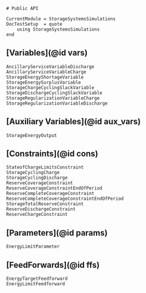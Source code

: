                                                                                                                                                                                                                                                         # Public API

```@meta
CurrentModule = StorageSystemsSimulations
DocTestSetup  = quote
    using StorageSystemsSimulations
end
```

## [Variables](@id vars)

```@docs
AncillaryServiceVariableDischarge
AncillaryServiceVariableCharge
StorageEnergyShortageVariable
StorageEnergySurplusVariable
StorageChargeCyclingSlackVariable
StorageDischargeCyclingSlackVariable
StorageRegularizationVariableCharge
StorageRegularizationVariableDischarge
```

## [Auxiliary Variables](@id aux_vars)

```@docs
StorageEnergyOutput
```

## [Constraints](@id cons)

```@docs
StateofChargeLimitsConstraint
StorageCyclingCharge
StorageCyclingDischarge
ReserveCoverageConstraint
ReserveCoverageConstraintEndOfPeriod
ReserveCompleteCoverageConstraint
ReserveCompleteCoverageConstraintEndOfPeriod
StorageTotalReserveConstraint
ReserveDischargeConstraint
ReserveChargeConstraint
```

## [Parameters](@id params)

```@docs
EnergyLimitParameter
```

## [FeedForwards](@id ffs)

```@docs
EnergyTargetFeedforward
EnergyLimitFeedforward
```
